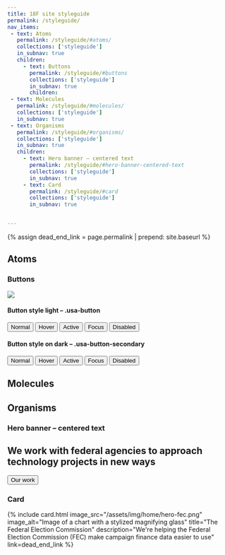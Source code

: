 ```yaml
---
title: 18F site styleguide
permalink: /styleguide/
nav_items:
 - text: Atoms
   permalink: /styleguide/#atoms/
   collections: ['styleguide']
   in_subnav: true
   children:
     - text: Buttons
       permalink: /styleguide/#buttons
       collections: ['styleguide']
       in_subnav: true
       children:
 - text: Molecules
   permalink: /styleguide/#molecules/
   collections: ['styleguide']
   in_subnav: true
 - text: Organisms
   permalink: /styleguide/#organisms/
   collections: ['styleguide']
   in_subnav: true
   children:
     - text: Hero banner – centered text
       permalink: /styleguide/#hero-banner-centered-text
       collections: ['styleguide']
       in_subnav: true
     - text: Card
       permalink: /styleguide/#card
       collections: ['styleguide']
       in_subnav: true


---
```


{% assign dead_end_link = page.permalink | prepend: site.baseurl %}


## Atoms

### Buttons

<img src="{{ site.baseurl }}/assets/img/styleguide/button-anatomy.png" class="usa-width-one-third" />

#### Button style light – .usa-button
<section class="usa-grid">
  <button class="usa-button">Normal</button>
  <button class="usa-button-hover">Hover</button>
  <button class="usa-button-active">Active</button>
  <button class="usa-button-focus">Focus</button>
  <button class="usa-button-disabled">Disabled</button>
</section>

#### Button style on dark – .usa-button-secondary
<section class="background-dark usa-grid">
  <button class="usa-button usa-button-secondary">Normal</button>
  <button class="usa-button-hover usa-button-secondary">Hover</button>
  <button class="usa-button-active usa-button-secondary">Active</button>
  <button class="usa-button-focus usa-button-secondary">Focus</button>
  <button class="usa-button-disabled usa-button-secondary">Disabled</button>
</section>

## Molecules

## Organisms

### Hero banner – centered text

<section class="background-dark usa-section">
  <div class="usa-grid content-focus align-center">
    <h2>We work with federal agencies to approach technology projects in new ways</h2>
    <a href="{{ dead_end_link }}"><button class="usa-button usa-button-big usa-button-secondary">Our work</button></a>
  </div>
</section>

### Card

<section class="usa-section">
  {% include card.html
     image_src="/assets/img/home/hero-fec.png"
     image_alt="Image of a chart with a stylized magnifying glass"
     title="The Federal Election Commission"
     description="We're helping the Federal Election Commission (FEC) make campaign finance data easier to use"
     link=dead_end_link
  %}
</section>


